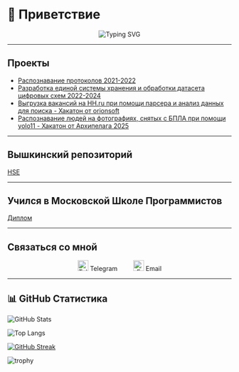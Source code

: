 # 👋 Приветствие

<div align="center">
  <img src="https://readme-typing-svg.demolab.com?font=Fira+Code&size=24&duration=3000&pause=500&color=00BFFF&center=true&width=600&lines=Меня+зовут+Индюченко+Никита;Студент+4-ого+курса+прикладной+математики;в+Высшей+Школе+Экономики" alt="Typing SVG" />
</div>

---

## Проекты

- [Распознавание протоколов 2021-2022](https://github.com/Alex-Karma/ML_Project/tree/main)
- [Разработка единой системы хранения и обработки датасета цифровых схем 2022-2024](https://github.com/vvzunin/CircuitGen_Generator)
- [Выгрузка вакансий на HH.ru при помощи парсера и анализ данных для поиска - Хакатон от orionsoft](https://github.com/Syorito7/CDEK_salary_monitor/tree/parser_for_vacancy)
- [Распознавание людей на фотографиях, снятых с БПЛА при помощи yolo11 - Хакатон от Архипелага 2025](https://github.com/matveisut/techies_archipelag2025)
---

## Вышкинский репозиторий

[HSE](https://github.com/Syorito7/Tasks)

---

## Учился в Московской Школе Программистов

[Диплом](https://github.com/Syorito7/Tasks/tree/main/SHP)

---

## Связаться со мной

<p align="center">
  <a href="https://t.me/Syorito7" target="_blank" rel="noopener noreferrer" style="text-decoration:none; margin: 0 10px;">
    <img src="https://cdn.jsdelivr.net/npm/simple-icons@v9/icons/telegram.svg" alt="Telegram" width="24" height="24" /> Telegram
  </a>
  &nbsp;&nbsp;
  <a href="mailto:naindyuchenko@edu.hse.ru" target="_blank" rel="noopener noreferrer" style="text-decoration:none; margin: 0 10px;">
    <img src="https://cdn.jsdelivr.net/npm/simple-icons@v9/icons/gmail.svg" alt="Email" width="24" height="24" /> Email
  </a>
</p>

---

## 📊 GitHub Статистика

![GitHub Stats](https://github-readme-stats.vercel.app/api?username=syorito7&show_icons=true&theme=radical)

![Top Langs](https://github-readme-stats.vercel.app/api/top-langs/?username=syorito7&layout=compact&theme=radical)

[![GitHub Streak](https://streak-stats.demolab.com?user=syorito7&theme=radical)](https://git.io/streak-stats)

![trophy](https://github-profile-trophy.vercel.app/?username=syorito7&theme=radical)


